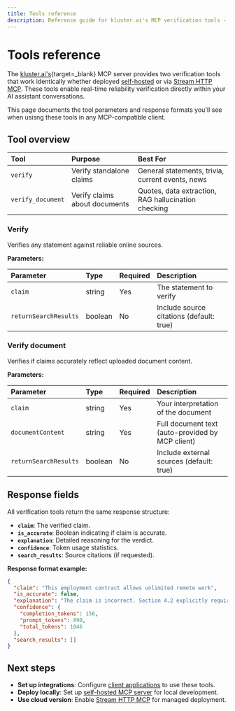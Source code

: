 ```yaml
---
title: Tools reference
description: Reference guide for kluster.ai's MCP verification tools - verify claims and documents with detailed parameters and response formats.
---
```


# Tools reference

The [kluster.ai's](https://www.kluster.ai/){target=\_blank} MCP server provides two verification tools that work identically whether deployed [self-hosted](/get-started/mcp/self-hosted/) or via [Stream HTTP MCP](/get-started/mcp/stream-http/platform/). These tools enable real-time reliability verification directly within your AI assistant conversations.

This page documents the tool parameters and response formats you'll see when usisng these tools in any MCP-compatible client.

## Tool overview

| Tool | Purpose | Best For |
|:---|:---|:---|
| `verify` | Verify standalone claims | General statements, trivia, current events, news |
| `verify_document` | Verify claims about documents | Quotes, data extraction, RAG hallucination checking |

### Verify

Verifies any statement against reliable online sources.

**Parameters:**

| Parameter | Type | Required | Description |
|:---|:---|:---|:---|
| `claim` | string | Yes | The statement to verify |
| `returnSearchResults` | boolean | No | Include source citations (default: true) |


### Verify document

Verifies if claims accurately reflect uploaded document content.

**Parameters:**

| Parameter | Type | Required | Description |
|:---|:---|:---|:---|
| `claim` | string | Yes | Your interpretation of the document |
| `documentContent` | string | Yes | Full document text (auto-provided by MCP client) |
| `returnSearchResults` | boolean | No | Include external sources (default: true) |


## Response fields

All verification tools return the same response structure:

- **`claim`**: The verified claim.
- **`is_accurate`**: Boolean indicating if claim is accurate.
- **`explanation`**: Detailed reasoning for the verdict.
- **`confidence`**: Token usage statistics.
- **`search_results`**: Source citations (if requested).

**Response format example:**

```json
{
  "claim": "This employment contract allows unlimited remote work",
  "is_accurate": false,
  "explanation": "The claim is incorrect. Section 4.2 explicitly requires on-site work minimum 3 days per week and residence within 50 miles of headquarters.",
  "confidence": {
    "completion_tokens": 156,
    "prompt_tokens": 890,
    "total_tokens": 1046
  },
  "search_results": []
}
```

## Next steps

- **Set up integrations**: Configure [client applications](/get-started/mcp/integrations/) to use these tools.
- **Deploy locally**: Set up [self-hosted MCP server](/get-started/mcp/self-hosted/) for local development.
- **Use cloud version**: Enable [Stream HTTP MCP](/get-started/mcp/stream-http/platform/) for managed deployment.